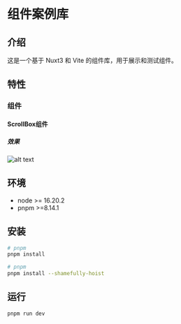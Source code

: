 # 组件案例库

## 介绍

这是一个基于 Nuxt3 和 Vite 的组件库，用于展示和测试组件。

## 特性

### 组件

#### ScrollBox组件
##### 效果
![alt text](./assets/md/Snipaste_2024-10-15_18-15-58.png)

## 环境
- node >= 16.20.2
- pnpm >=8.14.1

## 安装
```bash
# pnpm
pnpm install

# pnpm
pnpm install --shamefully-hoist
```

## 运行

```bash
pnpm run dev
```
